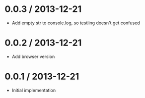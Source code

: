 
0.0.3 / 2013-12-21
==================

  * Add empty str to console.log, so testling doesn't get confused

0.0.2 / 2013-12-21
==================

  * Add browser version

0.0.1 / 2013-12-21
==================

  * Initial implementation

